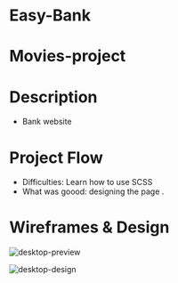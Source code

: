 # Easy-Bank
# Movies-project
# Description
* Bank website
# Project Flow
* Difficulties: Learn how to use SCSS
* What was goood: designing the page .
# Wireframes & Design
![desktop-preview](https://user-images.githubusercontent.com/105584546/185572104-74d241d8-5c1c-4aa3-a9c1-f2935562d5f0.jpg)

![desktop-design](https://user-images.githubusercontent.com/105584546/185572150-2dcc0b17-9343-4921-a837-9b7a0ae2f7e0.jpg)
